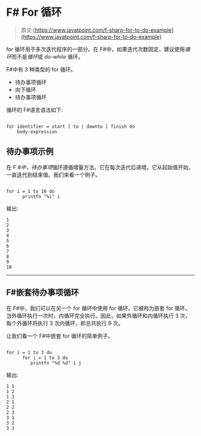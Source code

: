 # F# For 循环

> 原文:[https://www.javatpoint.com/f-sharp-for-to-do-example](https://www.javatpoint.com/f-sharp-for-to-do-example)

for 循环用于多次迭代程序的一部分。在 F#中，如果迭代次数固定，建议使用*循环*而不是*循环*或 *do-while* 循环。

F#中有 3 种类型的 for 循环。

*   待办事项循环
*   向下循环
*   待办事项循环

循环的 F#语言语法如下:

```

for identifier = start [ to | downto ] finish do
    body-expression

```

## 待办事项示例

在 F #*中，待办事项*循环遵循增量方法。它在每次迭代后递增。它从起始值开始，一直迭代到结束值。我们来看一个例子。

```

for i = 1 to 10 do
      printfn "%i" i

```

输出:

```
1
2
3
4
5
6
7
8
9
10

```

* * *

## F#嵌套待办事项循环

在 F#中，我们可以在另一个 for 循环中使用 for 循环。它被称为嵌套 for 循环。当外循环执行一次时，内循环完全执行。因此，如果外循环和内循环执行 3 次，每个外循环将执行 3 次内循环，即总共执行 9 次。

让我们看一个 F#中嵌套 for 循环的简单例子。

```

for i = 1 to 3 do
      for j = 1 to 3 do
         printfn "%d %d" i j

```

输出:

```
1 1
1 2
1 3
2 1
2 2
2 3
3 1
3 2
3 3

```